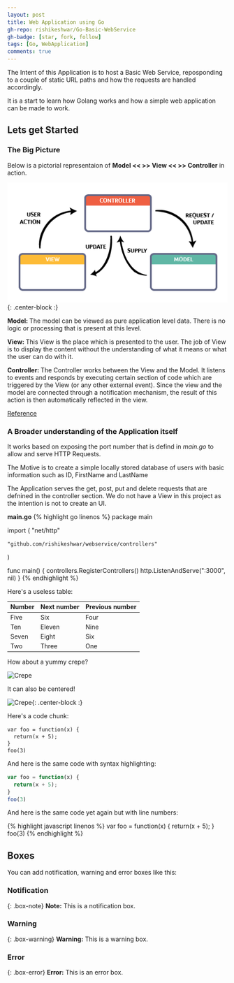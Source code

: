 ```yaml
---
layout: post
title: Web Application using Go
gh-repo: rishikeshwar/Go-Basic-WebService
gh-badge: [star, fork, follow]
tags: [Go, WebApplication]
comments: true
---
```



The Intent of this Application is to host a Basic Web Service, reposponding to a couple of static URL paths and how the requests are handled accordingly.

It is a start to learn how Golang works and how a simple web application can be made to work.

## **Lets get Started**

### The Big Picture

Below is a pictorial representaion of  **Model << >> View << >> Controller**  in action.


![MVC](/img/model-view-controller.png){: .center-block :}


<b>Model: </b> The model can be viewed as pure application level data. There is no logic or processing that is present at this level.

<b>View: </b> This View is the place which is presented to the user. The job of View is to display the content without the understanding of what it means or what the user can do with it.

<b>Controller: </b> The Controller works between the View and the Model. It listens to events and responds by executing certain section of code which are triggered by the View (or any other external event). Since the view and the model are connected through a notification mechanism, the result of this action is then automatically reflected in the view.

 [Reference](https://www.geeksforgeeks.org/mvc-design-pattern/)


### A Broader understanding of the Application itself

It works based on exposing the port number that is defind in _main.go_ to allow and serve HTTP Requests.

The Motive is to create a simple locally stored database of users with basic information such as ID, FirstName and LastName

The Application serves the get, post, put and delete requests that are defnined in the controller section. We do not have a View in this project as the intention is not to create an UI.


**main.go**
{% highlight go linenos %}
package main

import (
	"net/http"

	"github.com/rishikeshwar/webservice/controllers"
)

func main() {
	controllers.RegisterControllers()
	http.ListenAndServe(":3000", nil)
}
{% endhighlight %}



Here's a useless table:

| Number | Next number | Previous number |
| :------ |:--- | :--- |
| Five | Six | Four |
| Ten | Eleven | Nine |
| Seven | Eight | Six |
| Two | Three | One |


How about a yummy crepe?

![Crepe](https://s3-media3.fl.yelpcdn.com/bphoto/cQ1Yoa75m2yUFFbY2xwuqw/348s.jpg)

It can also be centered!

![Crepe](https://s3-media3.fl.yelpcdn.com/bphoto/cQ1Yoa75m2yUFFbY2xwuqw/348s.jpg){: .center-block :}

Here's a code chunk:

~~~
var foo = function(x) {
  return(x + 5);
}
foo(3)
~~~

And here is the same code with syntax highlighting:


```javascript
var foo = function(x) {
  return(x + 5);
}
foo(3)
```

And here is the same code yet again but with line numbers:

{% highlight javascript linenos %}
var foo = function(x) {
  return(x + 5);
}
foo(3)
{% endhighlight %}

## Boxes
You can add notification, warning and error boxes like this:

### Notification

{: .box-note}
**Note:** This is a notification box.

### Warning

{: .box-warning}
**Warning:** This is a warning box.

### Error

{: .box-error}
**Error:** This is an error box.
